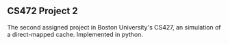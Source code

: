 CS472 Project 2
----------------

The second assigned project in Boston University's CS427, an simulation of a direct-mapped cache.
Implemented in python.
